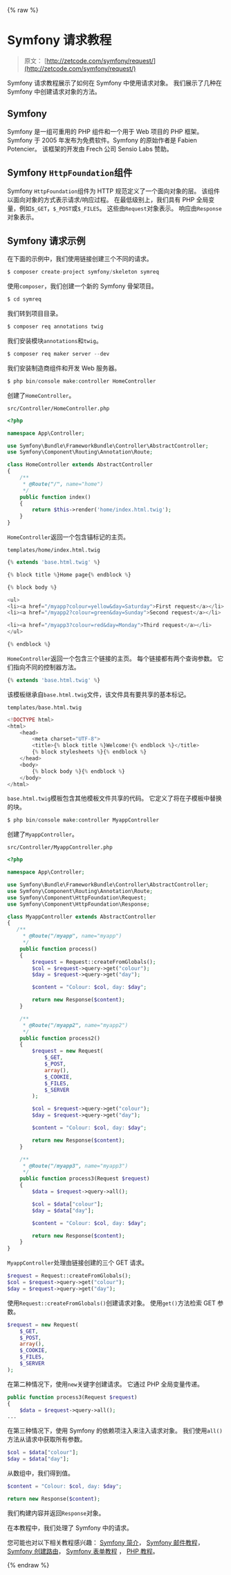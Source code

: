 {% raw %}

# Symfony 请求教程

> 原文： [http://zetcode.com/symfony/request/](http://zetcode.com/symfony/request/)

Symfony 请求教程展示了如何在 Symfony 中使用请求对象。 我们展示了几种在 Symfony 中创建请求对象的方法。

## Symfony

Symfony 是一组可重用的 PHP 组件和一个用于 Web 项目的 PHP 框架。 Symfony 于 2005 年发布为免费软件。Symfony 的原始作者是 Fabien Potencier。 该框架的开发由 Frech 公司 Sensio Labs 赞助。

## Symfony `HttpFoundation`组件

Symfony `HttpFoundation`组件为 HTTP 规范定义了一个面向对象的层。 该组件以面向对象的方式表示请求/响应过程。 在最低级别上，我们具有 PHP 全局变量，例如`$_GET`，`$_POST`或`$_FILES`。 这些由`Request`对象表示。 响应由`Response`对象表示。

## Symfony 请求示例

在下面的示例中，我们使用链接创建三个不同的请求。

```php
$ composer create-project symfony/skeleton symreq

```

使用`composer`，我们创建一个新的 Symfony 骨架项目。

```php
$ cd symreq

```

我们转到项目目录。

```php
$ composer req annotations twig

```

我们安装模块`annotations`和`twig`。

```php
$ composer req maker server --dev

```

我们安装制造商组件和开发 Web 服务器。

```php
$ php bin/console make:controller HomeController

```

创建了`HomeController`。

`src/Controller/HomeController.php`

```php
<?php

namespace App\Controller;

use Symfony\Bundle\FrameworkBundle\Controller\AbstractController;
use Symfony\Component\Routing\Annotation\Route;

class HomeController extends AbstractController
{
    /**
     * @Route("/", name="home")
     */
    public function index()
    {
        return $this->render('home/index.html.twig');
    }
}

```

`HomeController`返回一个包含锚标记的主页。

`templates/home/index.html.twig`

```php
{% extends 'base.html.twig' %}

{% block title %}Home page{% endblock %}

{% block body %}

<ul>
<li><a href="/myapp?colour=yellow&day=Saturday">First request</a></li>
<li><a href="/myapp2?colour=green&day=Sunday">Second request</a></li>

<li><a href="/myapp3?colour=red&day=Monday">Third request</a></li>
</ul>

{% endblock %}

```

`HomeController`返回一个包含三个链接的主页。 每个链接都有两个查询参数。 它们指向不同的控制器方法。

```php
{% extends 'base.html.twig' %}

```

该模板继承自`base.html.twig`文件，该文件具有要共享的基本标记。

`templates/base.html.twig`

```php
<!DOCTYPE html>
<html>
    <head>
        <meta charset="UTF-8">
        <title>{% block title %}Welcome!{% endblock %}</title>
        {% block stylesheets %}{% endblock %}
    </head>
    <body>
        {% block body %}{% endblock %}
    </body>
</html>

```

`base.html.twig`模板包含其他模板文件共享的代码。 它定义了将在子模板中替换的块。

```php
$ php bin/console make:controller MyappController

```

创建了`MyappController`。

`src/Controller/MyappController.php`

```php
<?php

namespace App\Controller;

use Symfony\Bundle\FrameworkBundle\Controller\AbstractController;
use Symfony\Component\Routing\Annotation\Route;
use Symfony\Component\HttpFoundation\Request;
use Symfony\Component\HttpFoundation\Response;

class MyappController extends AbstractController
{
   /**
     * @Route("/myapp", name="myapp")
     */
    public function process()
    {
        $request = Request::createFromGlobals();
        $col = $request->query->get("colour");
        $day = $request->query->get("day");

        $content = "Colour: $col, day: $day";

        return new Response($content);
    }

    /**
     * @Route("/myapp2", name="myapp2")
     */
    public function process2()
    {
        $request = new Request(
            $_GET,
            $_POST,
            array(),
            $_COOKIE,
            $_FILES,
            $_SERVER
        );

        $col = $request->query->get("colour");
        $day = $request->query->get("day");

        $content = "Colour: $col, day: $day";

        return new Response($content);
    }    

    /**
     * @Route("/myapp3", name="myapp3")
     */
    public function process3(Request $request)
    {
        $data = $request->query->all();

        $col = $data["colour"];
        $day = $data["day"];

        $content = "Colour: $col, day: $day";

        return new Response($content);        
    }    
}

```

`MyappController`处理由链接创建的三个 GET 请求。

```php
$request = Request::createFromGlobals();
$col = $request->query->get("colour");
$day = $request->query->get("day");

```

使用`Request::createFromGlobals()`创建请求对象。 使用`get()`方法检索 GET 参数。

```php
$request = new Request(
    $_GET,
    $_POST,
    array(),
    $_COOKIE,
    $_FILES,
    $_SERVER
);

```

在第二种情况下，使用`new`关键字创建请求。 它通过 PHP 全局变量传递。

```php
public function process3(Request $request)
{
    $data = $request->query->all();
...    

```

在第三种情况下，使用 Symfony 的依赖项注入来注入请求对象。 我们使用`all()`方法从请求中获取所有参数。

```php
$col = $data["colour"];
$day = $data["day"];

```

从数组中，我们得到值。

```php
$content = "Colour: $col, day: $day";

return new Response($content);  

```

我们构建内容并返回`Response`对象。

在本教程中，我们处理了 Symfony 中的请求。

您可能也对以下相关教程感兴趣： [Symfony 简介](/symfony/intro/)， [Symfony 邮件教程](/symfony/main/)， [Symfony 创建路由](/symfony/createroutes/)， [Symfony 表单教程](/symfony/form/) ， [PHP 教程](/lang/php/)。

{% endraw %}